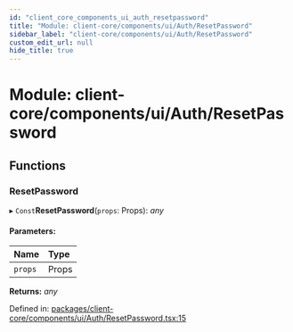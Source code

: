 ```yaml
---
id: "client_core_components_ui_auth_resetpassword"
title: "Module: client-core/components/ui/Auth/ResetPassword"
sidebar_label: "client-core/components/ui/Auth/ResetPassword"
custom_edit_url: null
hide_title: true
---
```


# Module: client-core/components/ui/Auth/ResetPassword

## Functions

### ResetPassword

▸ `Const`**ResetPassword**(`props`: Props): *any*

#### Parameters:

Name | Type |
:------ | :------ |
`props` | Props |

**Returns:** *any*

Defined in: [packages/client-core/components/ui/Auth/ResetPassword.tsx:15](https://github.com/xr3ngine/xr3ngine/blob/5c3dcaef1/packages/client-core/components/ui/Auth/ResetPassword.tsx#L15)
